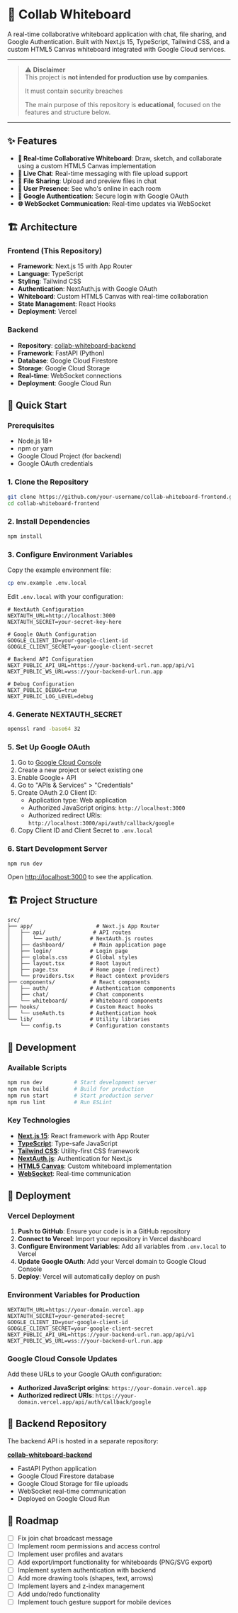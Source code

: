 # 🎨 Collab Whiteboard

A real-time collaborative whiteboard application with chat, file sharing, and Google Authentication. Built with Next.js 15, TypeScript, Tailwind CSS, and a custom HTML5 Canvas whiteboard integrated with Google Cloud services.

---

> ⚠️ **Disclaimer**  
> This project is **not intended for production use by companies**.
>
> It must contain security breaches
>  
> The main purpose of this repository is **educational**, focused on the features and structure below.

---

## ✨ Features

- **🎨 Real-time Collaborative Whiteboard**: Draw, sketch, and collaborate using a custom HTML5 Canvas implementation
- **💬 Live Chat**: Real-time messaging with file upload support
- **📁 File Sharing**: Upload and preview files in chat
- **👥 User Presence**: See who's online in each room
- **🔐 Google Authentication**: Secure login with Google OAuth
- **🌐 WebSocket Communication**: Real-time updates via WebSocket


## 🏗️ Architecture

### Frontend (This Repository)
- **Framework**: Next.js 15 with App Router
- **Language**: TypeScript
- **Styling**: Tailwind CSS
- **Authentication**: NextAuth.js with Google OAuth
- **Whiteboard**: Custom HTML5 Canvas with real-time collaboration
- **State Management**: React Hooks
- **Deployment**: Vercel

### Backend
- **Repository**: [collab-whiteboard-backend](https://github.com/Actiegen/collab-whiteboard-backend)
- **Framework**: FastAPI (Python)
- **Database**: Google Cloud Firestore
- **Storage**: Google Cloud Storage
- **Real-time**: WebSocket connections
- **Deployment**: Google Cloud Run

## 🚀 Quick Start

### Prerequisites

- Node.js 18+ 
- npm or yarn
- Google Cloud Project (for backend)
- Google OAuth credentials

### 1. Clone the Repository

```bash
git clone https://github.com/your-username/collab-whiteboard-frontend.git
cd collab-whiteboard-frontend
```

### 2. Install Dependencies

```bash
npm install
```

### 3. Configure Environment Variables

Copy the example environment file:

```bash
cp env.example .env.local
```

Edit `.env.local` with your configuration:

```env
# NextAuth Configuration
NEXTAUTH_URL=http://localhost:3000
NEXTAUTH_SECRET=your-secret-key-here

# Google OAuth Configuration
GOOGLE_CLIENT_ID=your-google-client-id
GOOGLE_CLIENT_SECRET=your-google-client-secret

# Backend API Configuration
NEXT_PUBLIC_API_URL=https://your-backend-url.run.app/api/v1
NEXT_PUBLIC_WS_URL=wss://your-backend-url.run.app

# Debug Configuration
NEXT_PUBLIC_DEBUG=true
NEXT_PUBLIC_LOG_LEVEL=debug
```

### 4. Generate NEXTAUTH_SECRET

```bash
openssl rand -base64 32
```

### 5. Set Up Google OAuth

1. Go to [Google Cloud Console](https://console.cloud.google.com/)
2. Create a new project or select existing one
3. Enable Google+ API
4. Go to "APIs & Services" > "Credentials"
5. Create OAuth 2.0 Client ID:
   - Application type: Web application
   - Authorized JavaScript origins: `http://localhost:3000`
   - Authorized redirect URIs: `http://localhost:3000/api/auth/callback/google`
6. Copy Client ID and Client Secret to `.env.local`

### 6. Start Development Server

```bash
npm run dev
```

Open [http://localhost:3000](http://localhost:3000) to see the application.

## 🏗️ Project Structure

```
src/
├── app/                    # Next.js App Router
│   ├── api/               # API routes
│   │   └── auth/         # NextAuth.js routes
│   ├── dashboard/         # Main application page
│   ├── login/            # Login page
│   ├── globals.css       # Global styles
│   ├── layout.tsx        # Root layout
│   ├── page.tsx          # Home page (redirect)
│   └── providers.tsx     # React context providers
├── components/            # React components
│   ├── auth/             # Authentication components
│   ├── chat/             # Chat components
│   └── whiteboard/       # Whiteboard components
├── hooks/                # Custom React hooks
│   └── useAuth.ts        # Authentication hook
└── lib/                  # Utility libraries
    └── config.ts         # Configuration constants
```

## 🔧 Development

### Available Scripts

```bash
npm run dev          # Start development server
npm run build        # Build for production
npm run start        # Start production server
npm run lint         # Run ESLint
```

### Key Technologies

- **[Next.js 15](https://nextjs.org/)**: React framework with App Router
- **[TypeScript](https://www.typescriptlang.org/)**: Type-safe JavaScript
- **[Tailwind CSS](https://tailwindcss.com/)**: Utility-first CSS framework
- **[NextAuth.js](https://next-auth.js.org/)**: Authentication for Next.js
- **[HTML5 Canvas](https://developer.mozilla.org/en-US/docs/Web/API/Canvas_API)**: Custom whiteboard implementation
- **[WebSocket](https://developer.mozilla.org/en-US/docs/Web/API/WebSocket)**: Real-time communication

## 🚀 Deployment

### Vercel Deployment

1. **Push to GitHub**: Ensure your code is in a GitHub repository
2. **Connect to Vercel**: Import your repository in Vercel dashboard
3. **Configure Environment Variables**: Add all variables from `.env.local` to Vercel
4. **Update Google OAuth**: Add your Vercel domain to Google Cloud Console
5. **Deploy**: Vercel will automatically deploy on push

### Environment Variables for Production

```env
NEXTAUTH_URL=https://your-domain.vercel.app
NEXTAUTH_SECRET=your-generated-secret
GOOGLE_CLIENT_ID=your-google-client-id
GOOGLE_CLIENT_SECRET=your-google-client-secret
NEXT_PUBLIC_API_URL=https://your-backend-url.run.app/api/v1
NEXT_PUBLIC_WS_URL=wss://your-backend-url.run.app
```

### Google Cloud Console Updates

Add these URLs to your Google OAuth configuration:

- **Authorized JavaScript origins**: `https://your-domain.vercel.app`
- **Authorized redirect URIs**: `https://your-domain.vercel.app/api/auth/callback/google`

## 🔗 Backend Repository

The backend API is hosted in a separate repository:

**[collab-whiteboard-backend](https://github.com/Actiegen/collab-whiteboard-backend)**

- FastAPI Python application
- Google Cloud Firestore database
- Google Cloud Storage for file uploads
- WebSocket real-time communication
- Deployed on Google Cloud Run


## 🎯 Roadmap

- [ ] Fix join chat broadcast message
- [ ] Implement room permissions and access control
- [ ] Implement user profiles and avatars
- [ ] Add export/import functionality for whiteboards (PNG/SVG export)
- [ ] Implement system authentication with backend
- [ ] Add more drawing tools (shapes, text, arrows)
- [ ] Implement layers and z-index management
- [ ] Add undo/redo functionality
- [ ] Implement touch gesture support for mobile devices
